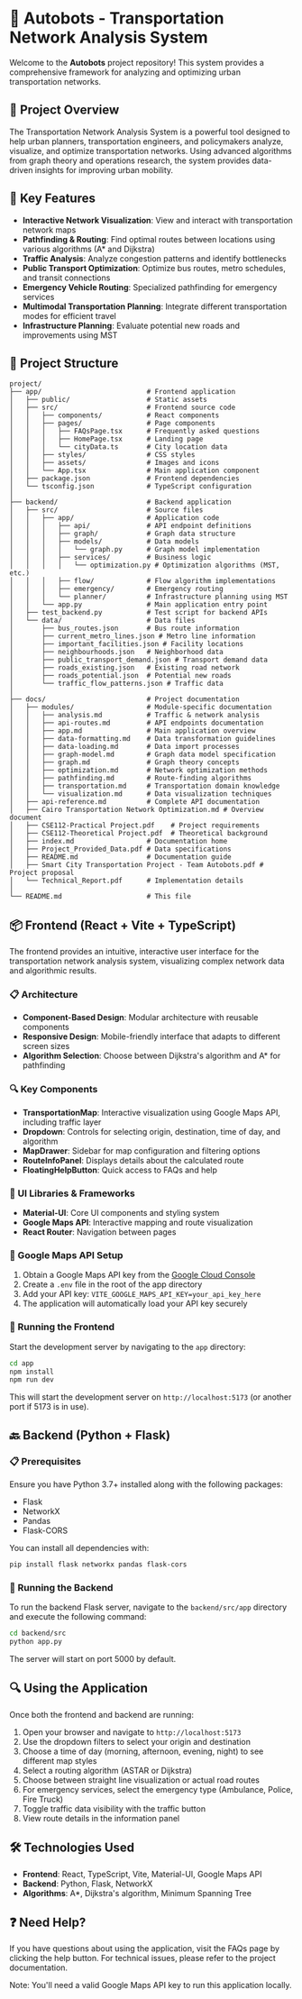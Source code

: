 # 🚀 Autobots - Transportation Network Analysis System

Welcome to the **Autobots** project repository! This system provides a comprehensive framework for analyzing and optimizing urban transportation networks.

## 🌟 Project Overview

The Transportation Network Analysis System is a powerful tool designed to help urban planners, transportation engineers, and policymakers analyze, visualize, and optimize transportation networks. Using advanced algorithms from graph theory and operations research, the system provides data-driven insights for improving urban mobility.

## 🎯 Key Features

- **Interactive Network Visualization**: View and interact with transportation network maps
- **Pathfinding & Routing**: Find optimal routes between locations using various algorithms (A* and Dijkstra)
- **Traffic Analysis**: Analyze congestion patterns and identify bottlenecks
- **Public Transport Optimization**: Optimize bus routes, metro schedules, and transit connections
- **Emergency Vehicle Routing**: Specialized pathfinding for emergency services
- **Multimodal Transportation Planning**: Integrate different transportation modes for efficient travel
- **Infrastructure Planning**: Evaluate potential new roads and improvements using MST

## 📂 Project Structure

```
project/
├── app/                          # Frontend application
│   ├── public/                   # Static assets
│   ├── src/                      # Frontend source code
│   │   ├── components/           # React components
│   │   ├── pages/                # Page components
│   │   │   ├── FAQsPage.tsx      # Frequently asked questions
│   │   │   ├── HomePage.tsx      # Landing page
│   │   │   └── cityData.ts       # City location data
│   │   ├── styles/               # CSS styles
│   │   ├── assets/               # Images and icons
│   │   └── App.tsx               # Main application component
│   ├── package.json              # Frontend dependencies
│   └── tsconfig.json             # TypeScript configuration
│
├── backend/                      # Backend application
│   ├── src/                      # Source files
│   │   ├── app/                  # Application code
│   │   │   ├── api/              # API endpoint definitions
│   │   │   ├── graph/            # Graph data structure
│   │   │   ├── models/           # Data models 
│   │   │   │   └── graph.py      # Graph model implementation
│   │   │   ├── services/         # Business logic
│   │   │   │   └── optimization.py # Optimization algorithms (MST, etc.)
│   │   │   ├── flow/             # Flow algorithm implementations
│   │   │   ├── emergency/        # Emergency routing
│   │   │   └── planner/          # Infrastructure planning using MST
│   │   └── app.py                # Main application entry point
│   ├── test_backend.py           # Test script for backend APIs
│   └── data/                     # Data files
│       ├── bus_routes.json       # Bus route information
│       ├── current_metro_lines.json # Metro line information
│       ├── important_facilities.json # Facility locations
│       ├── neighbourhoods.json   # Neighborhood data
│       ├── public_transport_demand.json # Transport demand data
│       ├── roads_existing.json   # Existing road network 
│       ├── roads_potential.json  # Potential new roads
│       └── traffic_flow_patterns.json # Traffic data
│
├── docs/                         # Project documentation
│   ├── modules/                  # Module-specific documentation
│   │   ├── analysis.md           # Traffic & network analysis
│   │   ├── api-routes.md         # API endpoints documentation
│   │   ├── app.md                # Main application overview
│   │   ├── data-formatting.md    # Data transformation guidelines
│   │   ├── data-loading.md       # Data import processes
│   │   ├── graph-model.md        # Graph data model specification
│   │   ├── graph.md              # Graph theory concepts
│   │   ├── optimization.md       # Network optimization methods
│   │   ├── pathfinding.md        # Route-finding algorithms
│   │   ├── transportation.md     # Transportation domain knowledge
│   │   └── visualization.md      # Data visualization techniques
│   ├── api-reference.md          # Complete API documentation
│   ├── Cairo Transportation Network Optimization.md # Overview document
│   ├── CSE112-Practical Project.pdf    # Project requirements
│   ├── CSE112-Theoretical Project.pdf  # Theoretical background
│   ├── index.md                  # Documentation home
│   ├── Project_Provided_Data.pdf # Data specifications
│   ├── README.md                 # Documentation guide
│   ├── Smart City Transportation Project - Team Autobots.pdf # Project proposal
│   └── Technical_Report.pdf      # Implementation details
│
└── README.md                     # This file
```

## 📦 Frontend (React + Vite + TypeScript)

The frontend provides an intuitive, interactive user interface for the transportation network analysis system, visualizing complex network data and algorithmic results.

### 📋 Architecture

- **Component-Based Design**: Modular architecture with reusable components
- **Responsive Design**: Mobile-friendly interface that adapts to different screen sizes
- **Algorithm Selection**: Choose between Dijkstra's algorithm and A* for pathfinding

### 🔍 Key Components

- **TransportationMap**: Interactive visualization using Google Maps API, including traffic layer
- **Dropdown**: Controls for selecting origin, destination, time of day, and algorithm
- **MapDrawer**: Sidebar for map configuration and filtering options
- **RouteInfoPanel**: Displays details about the calculated route
- **FloatingHelpButton**: Quick access to FAQs and help

### 🎨 UI Libraries & Frameworks

- **Material-UI**: Core UI components and styling system
- **Google Maps API**: Interactive mapping and route visualization
- **React Router**: Navigation between pages

### 📝 Google Maps API Setup

1. Obtain a Google Maps API key from the [Google Cloud Console](https://console.cloud.google.com/)
2. Create a `.env` file in the root of the app directory
3. Add your API key: `VITE_GOOGLE_MAPS_API_KEY=your_api_key_here`
4. The application will automatically load your API key securely

### 🚀 Running the Frontend

Start the development server by navigating to the `app` directory:

```bash
cd app
npm install
npm run dev
```

This will start the development server on `http://localhost:5173` (or another port if 5173 is in use).

## 🔙 Backend (Python + Flask)

### 📋 Prerequisites
Ensure you have Python 3.7+ installed along with the following packages:
- Flask
- NetworkX
- Pandas
- Flask-CORS

You can install all dependencies with:
```bash
pip install flask networkx pandas flask-cors
```

### 🚀 Running the Backend
To run the backend Flask server, navigate to the `backend/src/app` directory and execute the following command:

```bash
cd backend/src
python app.py
```

The server will start on port 5000 by default.

## 🔍 Using the Application

Once both the frontend and backend are running:

1. Open your browser and navigate to `http://localhost:5173`
2. Use the dropdown filters to select your origin and destination
3. Choose a time of day (morning, afternoon, evening, night) to see different map styles
4. Select a routing algorithm (ASTAR or Dijkstra)
5. Choose between straight line visualization or actual road routes
6. For emergency services, select the emergency type (Ambulance, Police, Fire Truck)
7. Toggle traffic data visibility with the traffic button
8. View route details in the information panel

## 🛠️ Technologies Used

- **Frontend**: React, TypeScript, Vite, Material-UI, Google Maps API
- **Backend**: Python, Flask, NetworkX
- **Algorithms**: A*, Dijkstra's algorithm, Minimum Spanning Tree

## ❓ Need Help?
If you have questions about using the application, visit the FAQs page by clicking the help button. For technical issues, please refer to the project documentation.

Note: You'll need a valid Google Maps API key to run this application locally.


